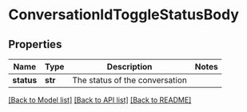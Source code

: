 # ConversationIdToggleStatusBody

## Properties
Name | Type | Description | Notes
------------ | ------------- | ------------- | -------------
**status** | **str** | The status of the conversation | 

[[Back to Model list]](../README.md#documentation-for-models) [[Back to API list]](../README.md#documentation-for-api-endpoints) [[Back to README]](../README.md)

